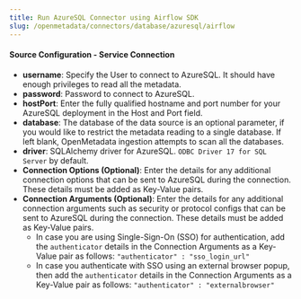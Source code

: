 ```yaml
---
title: Run AzureSQL Connector using Airflow SDK
slug: /openmetadata/connectors/database/azuresql/airflow
---
```


<ConnectorIntro connector="AzureSQL" goal="Airflow" hasProfiler="true" hasDBT="true" />

<Requirements />

<PythonMod connector="AzureSQL" module="azuresql" />

<MetadataIngestionServiceDev service="database" connector="AzureSQL" goal="Airflow"/>

<h4>Source Configuration - Service Connection</h4>

- **username**: Specify the User to connect to AzureSQL. It should have enough privileges to read all the metadata.
- **password**: Password to connect to AzureSQL.
- **hostPort**: Enter the fully qualified hostname and port number for your AzureSQL deployment in the Host and Port field.
- **database**: The database of the data source is an optional parameter, if you would like to restrict the metadata reading to a single database. If left blank, OpenMetadata ingestion attempts to scan all the databases.
- **driver**: SQLAlchemy driver for AzureSQL. `ODBC Driver 17 for SQL Server` by default.
- **Connection Options (Optional)**: Enter the details for any additional connection options that can be sent to AzureSQL during the connection. These details must be added as Key-Value pairs.
- **Connection Arguments (Optional)**: Enter the details for any additional connection arguments such as security or protocol configs that can be sent to AzureSQL during the connection. These details must be added as Key-Value pairs. 
  - In case you are using Single-Sign-On (SSO) for authentication, add the `authenticator` details in the Connection Arguments as a Key-Value pair as follows: `"authenticator" : "sso_login_url"`
  - In case you authenticate with SSO using an external browser popup, then add the `authenticator` details in the Connection Arguments as a Key-Value pair as follows: `"authenticator" : "externalbrowser"`

<MetadataIngestionConfig service="database" connector="AzureSQL" goal="Airflow" hasProfiler="true" hasDBT="true"/>
